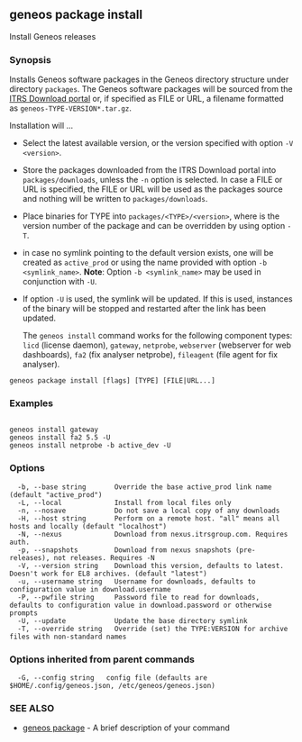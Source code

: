 ## geneos package install

Install Geneos releases

### Synopsis


Installs Geneos software packages in the Geneos directory structure under
directory `packages`. The Geneos software packages will be sourced from
the [ITRS Download portal](https://resources.itrsgroup.com/downloads) or,
if specified as FILE or URL, a filename formatted as
`geneos-TYPE-VERSION*.tar.gz`.

Installation will ...
- Select the latest available version, or the version specified with option
  `-V <version>`.
- Store the packages downloaded from the ITRS Download portal into 
  `packages/downloads`, unless the `-n` option is selected.
  In case a FILE or URL is specified, the FILE or URL will be used as the
  packages source and nothing will be written to `packages/downloads`.
- Place binaries for TYPE into `packages/<TYPE>/<version>`, where
  <version> is the version number of the package and can be overridden by
  using option `-T`.
- in case no symlink pointing to the default version exists, one will be
  created as `active_prod` or using the name provided with option 
  `-b <symlink_name>`.
  **Note**: Option `-b <symlink_name>` may be used in conjunction with `-U`.
- If option `-U` is used, the symlink will be updated.
  If this is used, instances of the binary will be stopped and restarted
  after the link has been updated.

  The `geneos install` command works for the following component types:
  `licd` (license daemon), `gateway`, `netprobe`, `webserver` (webserver for 
  web dashboards), `fa2` (fix analyser netprobe), `fileagent` (file agent for 
  fix analyser).


```
geneos package install [flags] [TYPE] [FILE|URL...]
```

### Examples

```

geneos install gateway
geneos install fa2 5.5 -U
geneos install netprobe -b active_dev -U

```

### Options

```
  -b, --base string       Override the base active_prod link name (default "active_prod")
  -L, --local             Install from local files only
  -n, --nosave            Do not save a local copy of any downloads
  -H, --host string       Perform on a remote host. "all" means all hosts and locally (default "localhost")
  -N, --nexus             Download from nexus.itrsgroup.com. Requires auth.
  -p, --snapshots         Download from nexus snapshots (pre-releases), not releases. Requires -N
  -V, --version string    Download this version, defaults to latest. Doesn't work for EL8 archives. (default "latest")
  -u, --username string   Username for downloads, defaults to configuration value in download.username
  -P, --pwfile string     Password file to read for downloads, defaults to configuration value in download.password or otherwise prompts
  -U, --update            Update the base directory symlink
  -T, --override string   Override (set) the TYPE:VERSION for archive files with non-standard names
```

### Options inherited from parent commands

```
  -G, --config string   config file (defaults are $HOME/.config/geneos.json, /etc/geneos/geneos.json)
```

### SEE ALSO

* [geneos package](geneos_package.md)	 - A brief description of your command


